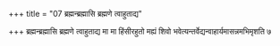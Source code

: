 +++
title = "07 ब्रह्मन्ब्रह्मासि ब्रह्मणे त्वाहुताद्य"

+++
ब्रह्मन्ब्रह्मासि ब्रह्मणे त्वाहुताद्य मा मा हिंसीरहुतो मह्यं शिवो भवेत्यन्तर्वेद्यन्वाहार्यमासन्नमभिमृशति ७